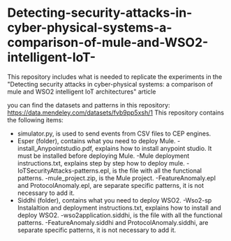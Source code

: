 # Detecting-security-attacks-in-cyber-physical-systems-a-comparison-of-mule-and-WSO2-intelligent-IoT-
This repository includes what is needed to replicate the experiments in the "Detecting security attacks in cyber-physical systems: a comparison of mule and WSO2 intelligent IoT architectures" article

you can find the datasets and patterns in this repository: https://data.mendeley.com/datasets/fvb9pp5xsh/1
This repository contains the following items:
- simulator.py, is used to send events from CSV files to CEP engines.
- Esper (folder), contains what you need to deploy Mule.
  -install_Anypointstudio.pdf, explains how to install anypoint studio. It must be installed before deploying Mule.
  -Mule deployment instructions.txt, explains step by step how to deploy mule.
  -IoTSecurityAttacks-patterns.epl, is the file with all the functional patterns.
  -mule_project.zip, is the Mule project.
  -FeatureAnomaly.epl and ProtocolAnomaly.epl, are separate specific patterns, it is not necessary to add it.
- Siddhi (folder), contains what you need to deploy WSO2.
  -Wso2-sp Instalaltion and deployment instructions.txt, explains how to install and deploy WSO2.
  -wso2application.siddhi, is the file with all the functional patterns.
  -FeatureAnomaly.siddhi and ProtocolAnomaly.siddhi, are separate specific patterns, it is not necessary to add it.
  
